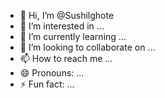 - 👋 Hi, I’m @Sushilghote
- 👀 I’m interested in ...
- 🌱 I’m currently learning ...
- 💞️ I’m looking to collaborate on ...
- 📫 How to reach me ...
- 😄 Pronouns: ...
- ⚡ Fun fact: ...

<!---
Sushilghote/Sushilghote is a ✨ special ✨ repository because its `README.md` (this file) appears on your GitHub profile.
You can click the Preview link to take a look at your changes.
--->
